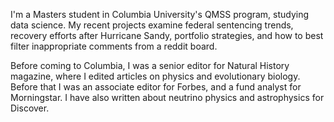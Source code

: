 I'm a Masters student in Columbia University's QMSS program, studying data science. My recent projects examine federal sentencing trends, recovery efforts after Hurricane Sandy, portfolio strategies, and how to best filter inappropriate comments from a reddit board. 

Before coming to Columbia, I was a senior editor for Natural History magazine, where I edited articles on physics and evolutionary biology. Before that I was an associate editor for Forbes, and a fund analyst for Morningstar. I have also written about neutrino physics and astrophysics for Discover.  
 
